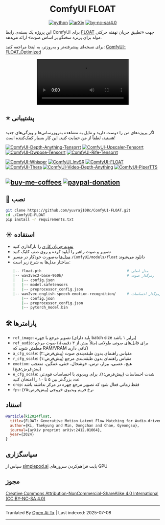 <div align="center">

# ComfyUI FLOAT 

[![python](https://img.shields.io/badge/python-3.10.12-green)](https://www.python.org/downloads/release/python-31012/)
[![arXiv](https://img.shields.io/badge/arXiv%20paper-2412.09013-b31b1b.svg)](https://arxiv.org/abs/2412.01064) 
[![by-nc-sa/4.0](https://img.shields.io/badge/license-CC--BY--NC--SA--4.0-lightgrey)](https://creativecommons.org/licenses/by-nc-sa/4.0/deed.en)

</div>

این پروژه یک بسته‌ی رابط ComfyUI برای [FLOAT](https://github.com/deepbrainai-research/float) جهت «تطبیق جریان نهفته حرکتی مولد برای پرتره سخنگو بر اساس صوت» ارائه می‌دهد.

برای نسخه‌ای پیشرفته‌تر و به‌روزتر، به اینجا مراجعه کنید: [ComfyUI-FLOAT_Optimized](https://github.com/set-soft/ComfyUI-FLOAT_Optimized)

<div align="center">
  <video src="https://github.com/user-attachments/assets/36626b4a-d3e5-4db9-87a7-ca0e949daee0" />
</div> 


## ⭐ پشتیبانی
اگر پروژه‌های من را دوست دارید و مایل به مشاهده به‌روزرسانی‌ها و ویژگی‌های جدید هستید، لطفاً از من حمایت کنید. این کار بسیار کمک‌کننده است!

[![ComfyUI-Depth-Anything-Tensorrt](https://img.shields.io/badge/ComfyUI--Depth--Anything--Tensorrt-blue?style=flat-square)](https://github.com/yuvraj108c/ComfyUI-Depth-Anything-Tensorrt)
[![ComfyUI-Upscaler-Tensorrt](https://img.shields.io/badge/ComfyUI--Upscaler--Tensorrt-blue?style=flat-square)](https://github.com/yuvraj108c/ComfyUI-Upscaler-Tensorrt)
[![ComfyUI-Dwpose-Tensorrt](https://img.shields.io/badge/ComfyUI--Dwpose--Tensorrt-blue?style=flat-square)](https://github.com/yuvraj108c/ComfyUI-Dwpose-Tensorrt)
[![ComfyUI-Rife-Tensorrt](https://img.shields.io/badge/ComfyUI--Rife--Tensorrt-blue?style=flat-square)](https://github.com/yuvraj108c/ComfyUI-Rife-Tensorrt)

[![ComfyUI-Whisper](https://img.shields.io/badge/ComfyUI--Whisper-gray?style=flat-square)](https://github.com/yuvraj108c/ComfyUI-Whisper)
[![ComfyUI_InvSR](https://img.shields.io/badge/ComfyUI__InvSR-gray?style=flat-square)](https://github.com/yuvraj108c/ComfyUI_InvSR)
[![ComfyUI-FLOAT](https://img.shields.io/badge/ComfyUI--FLOAT-gray?style=flat-square)](https://github.com/yuvraj108c/ComfyUI-FLOAT)
[![ComfyUI-Thera](https://img.shields.io/badge/ComfyUI--Thera-gray?style=flat-square)](https://github.com/yuvraj108c/ComfyUI-Thera)
[![ComfyUI-Video-Depth-Anything](https://img.shields.io/badge/ComfyUI--Video--Depth--Anything-gray?style=flat-square)](https://github.com/yuvraj108c/ComfyUI-Video-Depth-Anything)
[![ComfyUI-PiperTTS](https://img.shields.io/badge/ComfyUI--PiperTTS-gray?style=flat-square)](https://github.com/yuvraj108c/ComfyUI-PiperTTS)

[![buy-me-coffees](https://i.imgur.com/3MDbAtw.png)](https://www.buymeacoffee.com/yuvraj108cZ)
[![paypal-donation](https://i.imgur.com/w5jjubk.png)](https://paypal.me/yuvraj108c)
---

## 🚀 نصب

```bash
git clone https://github.com/yuvraj108c/ComfyUI-FLOAT.git
cd ./ComfyUI-FLOAT
pip install -r requirements.txt
```

## ☀️ استفاده

- [نمونه جریان کاری](https://raw.githubusercontent.com/yuvraj108c/ComfyUI-FLOAT/master/float_workflow.json) را بارگذاری کنید
- تصویر و صوت راهبر را آپلود کرده و روی صف کلیک کنید
- [مدل‌ها](https://huggingface.co/yuvraj108c/float/tree/main) به‌صورت خودکار در مسیر `/ComfyUI/models/float` دانلود می‌شوند
- ساختار مدل‌ها به شرح زیر است:
    ```.bash
    |-- float.pth                                       # مدل اصلی
    |-- wav2vec2-base-960h/                             # رمزگذار صوت
    |   |-- config.json
    |   |-- model.safetensors
    |   |-- preprocessor_config.json
    |-- wav2vec-english-speech-emotion-recognition/     # رمزگذار احساسات
        |-- config.json
        |-- preprocessor_config.json
        |-- pytorch_model.bin

## 🛠️ پارامترها
- `ref_image`: تصویر مرجع با چهره (باید دارای batch size برابر ۱ باشد)
- `ref_audio`: صوت مرجع (برای فایل‌های صوتی طولانی (مثلاً بیش از ۳ دقیقه)، مطمئن شوید که RAM/VRAM کافی دارید)
- `a_cfg_scale`: مقیاس راهنمای بدون طبقه‌بندی صوت (پیش‌فرض:۲)
- `r_cfg_scale`: مقیاس راهنمای بدون طبقه‌بندی مرجع (پیش‌فرض:۱)
- `emotion`: هیچ، عصبی، بیزار، ترس، خوشحال، خنثی، غمگین، متعجب (پیش‌فرض:هیچ)
- `e_cfg_scale`: شدت احساسات (پیش‌فرض:۱). برای ویدیوی با احساسات قوی‌تر، عدد بزرگ‌تر بین ۵ تا ۱۰ را امتحان کنید
- `crop`: فقط زمانی فعال شود که تصویر مرجع چهره در مرکز نداشته باشد
- `fps`: نرخ فریم ویدیوی خروجی (پیش‌فرض:۲۵)

   
## استناد
```bibtex
@article{ki2024float,
  title={FLOAT: Generative Motion Latent Flow Matching for Audio-driven Talking Portrait},
  author={Ki, Taekyung and Min, Dongchan and Chae, Gyeongsu},
  journal={arXiv preprint arXiv:2412.01064},
  year={2024}
}
```

## سپاسگزاری
سپاس از [simplepod.ai](https://simplepod.ai/) بابت فراهم‌کردن سرورهای GPU

## مجوز

[Creative Commons Attribution-NonCommercial-ShareAlike 4.0 International (CC BY-NC-SA 4.0)](https://creativecommons.org/licenses/by-nc-sa/4.0/)

---

Tranlated By [Open Ai Tx](https://github.com/OpenAiTx/OpenAiTx) | Last indexed: 2025-07-08

---